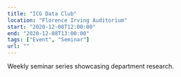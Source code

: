 ```yaml
---
title: "ICG Data Club"
location: "Florence Irving Auditorium"
start: "2020-12-08T12:00:00"
end: "2020-12-08T13:00:00"
tags: ["Event", "Seminar"]
url: ""
---
```


Weekly seminar series showcasing department research.

<!-- endexcerpt -->

